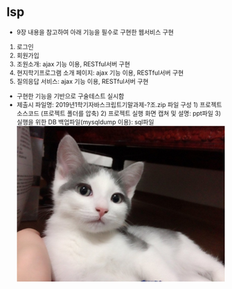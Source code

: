 # lsp

- 9장 내용을 참고하여 아래 기능을 필수로 구현한 웹서비스 구현
1. 로그인
2. 회원가입
3. 조원소개: ajax 기능 이용, RESTful서버 구현
4. 현지학기프로그램 소개 페이지: ajax 기능 이용, RESTful서버 구현
5. 질의응답 서비스: ajax 기능 이용, RESTful서버 구현

- 구현한 기능을 기반으로 구술테스트 실시함
- 제출시 파일명: 2019년1학기자바스크립트기말과제-?조.zip
  파일 구성
       1) 프로젝트 소스코드 (프로젝트 폴더를 압축)
       2) 프로젝트 실행 화면 캡쳐 및 설명: ppt파일
       3) 실행을 위한 DB 백업파일(mysqldump 이용): sql파일
![Kayak][logo]

[logo]: ./public/images/neko.jpg "this neko."
